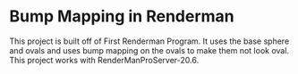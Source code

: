 # Bump Mapping in Renderman

This project is built off of First Renderman Program. It uses the base sphere and ovals and uses bump mapping on the ovals to make them not look oval.
This project works with RenderManProServer-20.6.